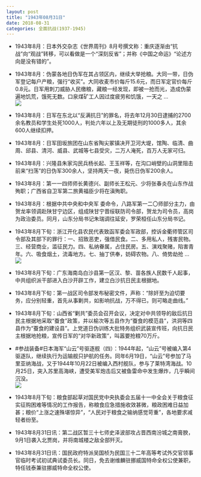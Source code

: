 ```yaml
---
layout: post
title: "1943年08月31日"
date: 2018-08-31
categories: 全面抗战(1937-1945)
---
```


<meta name="referrer" content="no-referrer" />

- 1943年8月：日本外交杂志《世界周刊》8月号撰文称：重庆逐渐由“抗战”向“观战”转移，可以看做是一个“深刻反省”；并称《中国之命运》“论述方向是没有错的”。 

- 1943年8月：伪蒙各地日伪军在其占领区内，继续大举抢粮。大同一带，日伪军登记每户产粮，强行“收买”。大同收麦市价每斤15.6元，而日军定官价每斤0.8元。日军用刺刀威胁人民缴粮，藏粮一经发现，即被一抢而光，造成伪蒙遍地饥荒，饿死无数。口泉煤矿工人因过度疲劳和饥饿，一天之 ... <br/><img src="https://wx3.sinaimg.cn/large/aca367d8ly1fut6ml5t57j20c809zt8s.jpg" />

- 1943年8月：日军在东北以“反满抗日”的罪名，将去年12月30日逮捕的2700余名教员和学生处死1000人，判处六年以上及无期徒刑的1000多人，其余600人继续扣押。 

- 1943年8月：日军田坂旅团在山东省陶尖冢镇决开卫河大堤，馆陶、临清、曲周、邱县、清河、威县、武城等七县受灾，二万人淹死，百万人无家可归。 

- 1943年8月：兴隆县朱家沟民兵杨长起、王玉祥等，在沟口峭壁的山洞里阻击前来“扫荡”的日伪军300余人，坚持两天一夜，毙伤日伪军200余人。 

- 1943年8月：第一一四师师长黄德兴、副师长王松元、少将张春炎在山东作战殉职；广西省自卫军第二旅黄福臣少将在滇殉职。 

- 1943年8月：根据中共中央和中央军 委命令，八路军第一二〇师部分主力，由贺龙率领调赴陕甘宁边区，组成陕甘宁晋绥联防司令部，贺龙为司令员，高岗为政治委员。同月，山东分局书记朱瑞调往延安，罗荣桓任山东分局书记。 

- 1943年8月下旬：浙江开化县农民代表致函军委会军政部，控诉金衢师管区司令部及其部下的罪行：一、招致恶吏，强借民食。二、多用私人，残害民物。三、经营商业，滥征民力。四、私纳眷属，占住民房。五、演戏聚赌，陷害青年。六、吸食烟土，流毒地方。七、抽丁供奉，妨碍农物。八、倚势劫抢 ... <br/><img src="https://wx3.sinaimg.cn/large/aca367d8ly1fusw7uxz8nj20c80ayt8s.jpg" />

- 1943年8月下旬：广东海南岛白沙县第一区汉、黎、苗各族人民数千人起事，中共组织派干部进入白沙开辟工作，建立白沙抗日民主根据地。 

- 1943年8月下旬：第一战区司令部发布秘密文件，声称：“除奸至为迫切要务，应分别轻重，首先从事剿共，如影响抗战，万不得已，则可略走曲线。” 

- 1943年8月下旬：山西省“剿共”委员会召开会议，决定对中共领导的敌后抗日民主根据地采取“蚕食”政策，并以榆次等五县作为“蚕食的模范县”，洪洞等四县作为“蚕食的建设县”。上党道日伪训练大批特务组织武装宣传班，向抗日民主根据地抢粮，宣传日军的“对华新政策”，叫嚣要抢粮70万斤。 

- #参战装备#日本海军“山云”号驱逐舰（四）：1944年起，“山云”号被编入第4驱逐队，继续执行为运输舰只护航的任务。同年6月19日，“山云”号参加了马里亚纳海战，又于1944年10月22日被编入西村舰队，参与了莱特湾海战。10月25日，突入苏里高海峡，遭受美军炮击后又被鱼雷命中发生爆炸，几乎瞬间沉没。 <br/><img src="https://wx1.sinaimg.cn/large/aca367d8ly1fusnjuy6lpj20d6085jrm.jpg" />

- 1943年8月下旬：粮食部起草对国民党中央执委会五届十一中全会关于粮食征实征购困难等情况的工作报告，称粮食应急措施收效甚微，粮政困难日益加甚；粮价“上涨之速殊堪惊异”，“人民对于粮食之输纳感觉苛重”，各地要求减轻者纷至。 

- 1943年8月31日讯：第二战区暂三十七师史泽波部攻占晋西南汾城之南膏腴，9月1日袭入北贾岗，并将南城楼之敌全部歼灭。 

- 1943年8月31日讯：国民政府特派吴国桢为民国三十二年高等考试外交官领事官临时考试初试典试委员长。同日，免去谢维麟驻挪威国特命全权公使兼职，特任钱泰兼驻挪威特命全权公使。 

